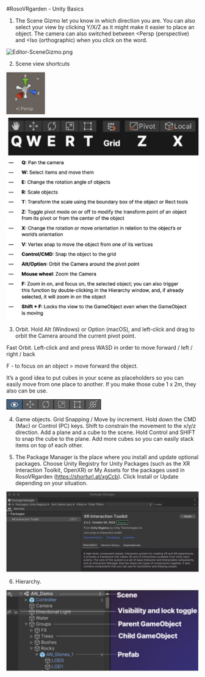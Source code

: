 #RosoVRgarden - Unity Basics
1. The Scene Gizmo let you know in which direction you are. You can also select your view by clicking Y/X/Z as it might make it easier to place an object. The camera can also switched between &lt;Persp (perspective) and &lt;Iso (orthographic) when you click on the word.</p>
<p class="p4"><img src="VRgarden Unity Basics-images/Editor-SceneGizmo.png" alt="Editor-SceneGizmo.png"></p>

2. Scene view shortcuts

<p align="left"><img src="images/basic02.png"/>
<img src="images/basic04.jpg"/></p>

3. Orbit. Hold Alt (Windows) or Option (macOS), and left-click and drag to orbit the Camera around the current pivot point.<span class="Apple-converted-space"> 

Fast Orbit. Left-click and and press WASD in order to move forward / left / right / back</p>
F - to focus on an object &gt; move forward the object.

It’s a good idea to put cubes in your scene as placeholders so you can easily move from one place to another. If you make those cube 1 x 2m, they also can be use.

<p align="left"><img src="images/basic01.png"/></p>

4. Game objects. Grid Snapping / Move by increment. Hold down the CMD (Mac) or Control (PC) keys. 
	Shift to constrain the movement to the x/y/z direction.
	Add a plane and a cube to the scene. Hold Control and SHIFT to snap the cube to the plane. Add more cubes so you can easily stack items on top of each other.
	
5. The Package Manager is the place where you install and update optional packages. Choose Unity Registry for Unity Packages (such as the XR Interaction Toolkit, OpenXR) or My Assets for the packages used in RosoVRgarden (https://shorturl.at/xgCcb). Click Install or Update depending on your situation.

<p align="left"><img src="images/basic06.jpg"/></p>

6. Hierarchy.
<p align="left"><img src="images/basic03.jpg"/></p>

